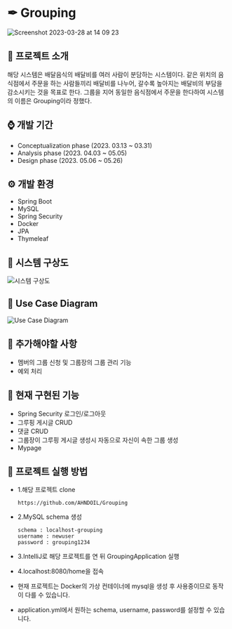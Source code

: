 # ✒ Grouping
![Screenshot 2023-03-28 at 14 09 23](https://github.com/AHNDOIL/Grouping/assets/103185987/bc4f93de-b80a-4e38-9480-bd7430312d81)


## 📢 프로젝트 소개
해당 시스템은 배달음식의 배달비를 여러 사람이 분담하는 시스템이다. 같은 위치의 음식점에서 주문을 하는 사람들끼리 배달비를 나누어, 갈수록 높아지는 배달비의 부담을 감소시키는 것을 목표로 한다. 그룹을 지어 동일한 음식점에서 주문을 한다하여 시스템의 이름은 Grouping이라 정했다. 


## ⌚ 개발 기간
- Conceptualization phase (2023. 03.13 ~ 03.31)
- Analysis phase (2023. 04.03 ~ 05.05)
- Design phase  (2023. 05.06 ~ 05.26)


## ⚙ 개발 환경
- Spring Boot
- MySQL
- Spring Security
- Docker
- JPA
- Thymeleaf


## 📌 시스템 구상도
![시스템 구상도](https://github.com/AHNDOIL/Grouping/assets/103185987/b175beef-4ff7-49c6-921f-aa7fa76f3147)

## 📌 Use Case Diagram
![Use Case Diagram](https://github.com/AHNDOIL/Grouping/assets/103185987/1787ad15-df93-41df-b135-ea50ded0731e)

## 📌 추가해야할 사항
- 멤버의 그룹 신청 및 그룹장의 그룹 관리 기능
- 예외 처리

## 📌 현재 구현된 기능
- Spring Security 로그인/로그아웃
- 그루핑 게시글 CRUD
- 댓글 CRUD
- 그룹장이 그루핑 게시글 생성시 자동으로 자신이 속한 그룹 생성
- Mypage
  

## 📌 프로젝트 실행 방법
- 1.해당 프로젝트 clone
  ```
  https://github.com/AHNDOIL/Grouping
  ```
- 2.MySQL schema 생성
  ```
  schema : localhost-grouping
  username : newuser
  password : grouping1234
  ```
- 3.IntelliJ로 해당 프로젝트를 연 뒤 GroupingApplication 실행
- 4.localhost:8080/home을 접속

- 현재 프로젝트는 Docker의 가상 컨테이너에 mysql을 생성 후 사용중이므로 동작이 다를 수 있습니다.
- application.yml에서 원하는 schema, username, password를 설정할 수 있습니다.


